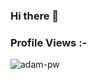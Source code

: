 ### Hi there 👋

<p align="right"> <h3>Profile Views :-</h3> <img src="https://komarev.com/ghpvc/?username=AMG22075-pw&label=Profile%20views&color=0e75b6&style=flat"
    alt="adam-pw" /> 
  </p>

<!--
**AMG22075/AMG22075** is a ✨ _special_ ✨ repository because its `README.md` (this file) appears on your GitHub profile.

Here are some ideas to get you started:

- 🔭 I’m currently working on ...
- 🌱 I’m currently learning ...
- 👯 I’m looking to collaborate on ...
- 🤔 I’m looking for help with ...
- 💬 Ask me about ...
- 📫 How to reach me: ...
- 😄 Pronouns: ...
- ⚡ Fun fact: ...
-->
